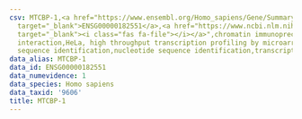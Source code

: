 ```yaml
---
csv: MTCBP-1,<a href="https://www.ensembl.org/Homo_sapiens/Gene/Summary?db=core;g=ENSG00000182551"
  target="_blank">ENSG00000182551</a>,<a href="https://www.ncbi.nlm.nih.gov/pubmed/17216044"
  target="_blank"><i class="fas fa-file"></i></a>",chromatin immunoprecipitation assay,direct
  interaction,HeLa, high throughput transcription profiling by microarray,nucleotide
  sequence identification,nucleotide sequence identification,transcriptional regulation,
data_alias: MTCBP-1
data_id: ENSG00000182551
data_numevidence: 1
data_species: Homo sapiens
data_taxid: '9606'
title: MTCBP-1
---
```

